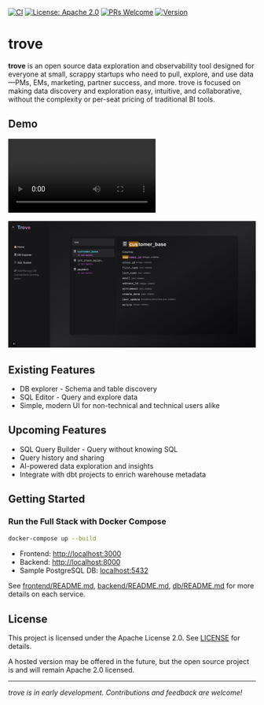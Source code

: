 [![CI](https://github.com/hr23232323/trove/actions/workflows/ci.yml/badge.svg)](https://github.com/hr23232323/trove/actions/workflows/ci.yml)
[![License: Apache 2.0](https://img.shields.io/badge/license-Apache%202.0-blue.svg)](LICENSE)
[![PRs Welcome](https://img.shields.io/badge/PRs-welcome-brightgreen.svg)](CONTRIBUTING.md)
[![Version](https://img.shields.io/badge/version-0.1.0-blue.svg)](https://github.com/hr23232323/trove/releases)

# trove

**trove** is an open source data exploration and observability tool designed for everyone at small, scrappy startups who need to pull, explore, and use data—PMs, EMs, marketing, partner success, and more. trove is focused on making data discovery and exploration easy, intuitive, and collaborative, without the complexity or per-seat pricing of traditional BI tools.

## Demo

<video controls src="./assets/Trove-demo.mp4" title="Trove - demo"></video>

[![Watch the video](https://github.com/hr23232323/trove/blob/main/assets/thumbnail.png)](https://github.com/hr23232323/trove/blob/main/assets/Trove-demo.mp4)

## Existing Features

- DB explorer - Schema and table discovery
- SQL Editor - Query and explore data
- Simple, modern UI for non-technical and technical users alike

## Upcoming Features

- SQL Query Builder - Query without knowing SQL
- Query history and sharing
- AI-powered data exploration and insights
- Integrate with dbt projects to enrich warehouse metadata

## Getting Started

### Run the Full Stack with Docker Compose

```bash
docker-compose up --build
```

- Frontend: [http://localhost:3000](http://localhost:3000)
- Backend: [http://localhost:8000](http://localhost:8000)
- Sample PostgreSQL DB: [localhost:5432](localhost:5432)

See [frontend/README.md](frontend/README.md), [backend/README.md](backend/README.md), [db/README.md](db/README.md) for more details on each service.

## License

This project is licensed under the Apache License 2.0. See [LICENSE](LICENSE) for details.

A hosted version may be offered in the future, but the open source project is and will remain Apache 2.0 licensed.

---

_trove is in early development. Contributions and feedback are welcome!_
